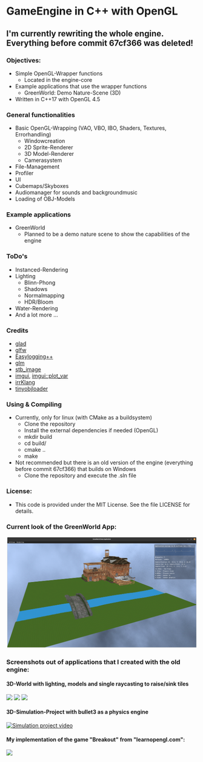 # GameEngine in C++ with OpenGL

## I'm currently rewriting the whole engine. Everything before commit 67cf366 was deleted!

### Objectives:
   - Simple OpenGL-Wrapper functions
      - Located in the engine-core
   - Example applications that use the wrapper functions
     - GreenWorld: Demo Nature-Scene (3D)
   - Written in C++17 with OpenGL 4.5

### General functionalities
   - Basic OpenGL-Wrapping (VAO, VBO, IBO, Shaders, Textures, Errorhandling)
     - Windowcreation
     - 2D Sprite-Renderer
     - 3D Model-Renderer
     - Camerasystem
   - File-Management
   - Profiler
   - UI
   - Cubemaps/Skyboxes
   - Audiomanager for sounds and backgroundmusic
   - Loading of OBJ-Models
   
### Example applications  
   - GreenWorld
     - Planned to be a demo nature scene to show the capabilities of the engine

### ToDo's
   - Instanced-Rendering
   - Lighting
     - Blinn-Phong
     - Shadows
     - Normalmapping
     - HDR/Bloom 
   - Water-Rendering
   - And a lot more ...

### Credits
   - [glad](https://github.com/Dav1dde/glad)
   - [glfw](https://github.com/glfw/glfw)
   - [Easylogging++](https://github.com/amrayn/easyloggingpp)
   - [glm](https://github.com/g-truc/glm)   
   - [stb_image](https://github.com/nothings/stb/blob/master/stb_image.h)   
   - [imgui](https://github.com/ocornut/imgui), [imgui::plot_var](https://github.com/ocornut/imgui/wiki/plot_var_example)
   - [irrKlang](https://www.ambiera.com/irrklang/)
   - [tinyobjloader](https://github.com/tinyobjloader/tinyobjloader)

### Using & Compiling
   - Currently, only for linux (with CMake as a buildsystem)
      - Clone the repository
      - Install the external dependencies if needed (OpenGL)
      - mkdir build
      - cd build/
      - cmake ..
      - make            
   - Not recommended but there is an old version of the engine (everything before commit 67cf366) that builds on Windows
      - Clone the repository and execute the .sln file
            
### License:
   - This code is provided under the MIT License. See the file LICENSE for details.

### Current look of the GreenWorld App:
![GreenWorld](res/screenshots/greenWorld/Screenshot_GW_006.png)

### Screenshots out of applications that I created with the old engine:

#### 3D-World with lighting, models and single raycasting to raise/sink tiles
<img src="https://user-images.githubusercontent.com/59279641/77147299-375d0f00-6a8d-11ea-9db8-0d94d04d178b.PNG"/>
<img src="https://user-images.githubusercontent.com/59279641/77147427-7ee39b00-6a8d-11ea-86cd-6ba2ad74efff.PNG"/>
<img src="https://user-images.githubusercontent.com/59279641/77147461-94f15b80-6a8d-11ea-82b8-0a67f637a7c7.PNG"/>  
 
#### 3D-Simulation-Project with bullet3 as a physics engine  
[![Simulation project video](https://user-images.githubusercontent.com/59279641/106173433-34927680-6194-11eb-9cfc-caabc3781d1f.gif)](https://user-images.githubusercontent.com/59279641/106173014-c0f06980-6193-11eb-9ea6-1efb2e17c5a9.mp4)

#### My implementation of the game "Breakout" from "learnopengl.com":
<img src="https://user-images.githubusercontent.com/59279641/91633530-3d1a3180-e9e9-11ea-889c-74dba8e7e700.PNG"/>